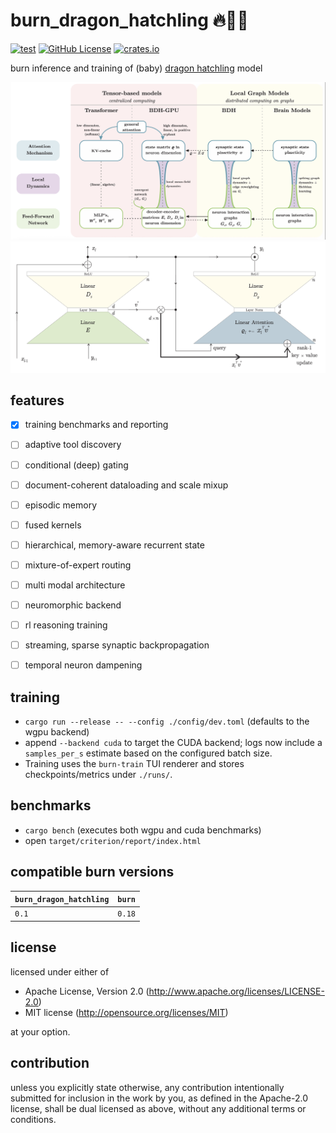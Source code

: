 # burn_dragon_hatchling 🔥🐉🐣

[![test](https://github.com/mosure/burn_dragon_hatchling/workflows/test/badge.svg)](https://github.com/Mosure/burn_dragon_hatchling/actions?query=workflow%3Atest)
[![GitHub License](https://img.shields.io/github/license/mosure/burn_dragon_hatchling)](https://raw.githubusercontent.com/mosure/burn_dragon_hatchling/main/LICENSE)
[![crates.io](https://img.shields.io/crates/v/burn_dragon_hatchling.svg)](https://crates.io/crates/burn_dragon_hatchling)


burn inference and training of (baby) [dragon hatchling](https://arxiv.org/abs/2509.26507) model


![Alt text](./docs/vocab.png)
![Alt text](./docs/bdh.png)


## features

- [x] training benchmarks and reporting
- [ ] adaptive tool discovery
- [ ] conditional (deep) gating
- [ ] document-coherent dataloading and scale mixup
- [ ] episodic memory
- [ ] fused kernels
- [ ] hierarchical, memory-aware recurrent state
- [ ] mixture-of-expert routing
- [ ] multi modal architecture
- [ ] neuromorphic backend
- [ ] rl reasoning training
- [ ] streaming, sparse synaptic backpropagation
- [ ] temporal neuron dampening


## training

- `cargo run --release -- --config ./config/dev.toml` (defaults to the wgpu backend)
- append `--backend cuda` to target the CUDA backend; logs now include a `samples_per_s`
  estimate based on the configured batch size.
- Training uses the `burn-train` TUI renderer and stores checkpoints/metrics under `./runs/`.


## benchmarks

- `cargo bench` (executes both wgpu and cuda benchmarks)
- open `target/criterion/report/index.html`


## compatible burn versions

| `burn_dragon_hatchling` | `burn` |
| :--                     | :--    |
| `0.1`                   | `0.18` |


## license
licensed under either of

 - Apache License, Version 2.0 (http://www.apache.org/licenses/LICENSE-2.0)
 - MIT license (http://opensource.org/licenses/MIT)

at your option.


## contribution

unless you explicitly state otherwise, any contribution intentionally submitted
for inclusion in the work by you, as defined in the Apache-2.0 license, shall be dual licensed as above, without any
additional terms or conditions.
